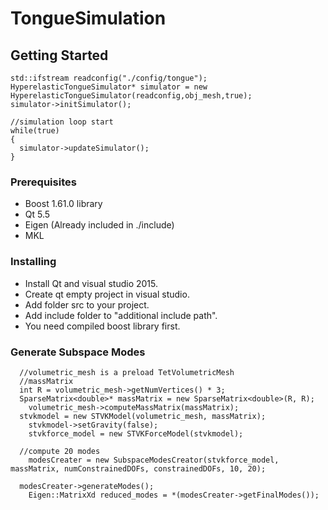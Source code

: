 # TongueSimulation
## Getting Started
```
std::ifstream readconfig("./config/tongue");
HyperelasticTongueSimulator* simulator = new HyperelasticTongueSimulator(readconfig,obj_mesh,true);
simulator->initSimulator();

//simulation loop start
while(true)
{
  simulator->updateSimulator(); 
}
```

### Prerequisites
* Boost 1.61.0 library 
* Qt 5.5
* Eigen (Already included in ./include)
* MKL

### Installing
* Install Qt and visual studio 2015.
* Create qt empty project in visual studio.
* Add folder src to your project.
* Add include folder to "additional include path".
* You need compiled boost library first.

### Generate Subspace Modes
```
  //volumetric_mesh is a preload TetVolumetricMesh
  //massMatrix
  int R = volumetric_mesh->getNumVertices() * 3;
  SparseMatrix<double>* massMatrix = new SparseMatrix<double>(R, R);
	volumetric_mesh->computeMassMatrix(massMatrix);
  stvkmodel = new STVKModel(volumetric_mesh, massMatrix);
	stvkmodel->setGravity(false);
	stvkforce_model = new STVKForceModel(stvkmodel);

  //compute 20 modes
	modesCreater = new SubspaceModesCreator(stvkforce_model, massMatrix, numConstrainedDOFs, constrainedDOFs, 10, 20);
  
  modesCreater->generateModes();
	Eigen::MatrixXd reduced_modes = *(modesCreater->getFinalModes());
  
```


